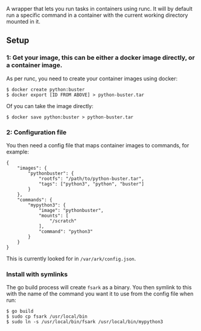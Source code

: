 A wrapper that lets you run tasks in containers using runc. It will by default run a specific command in a container with the current working directory mounted in it.

## Setup

### 1: Get your image, this can be either a docker image directly, or a container image.

As per runc, you need to create your container images using docker:

```
$ docker create python:buster
$ docker export [ID FROM ABOVE] > python-buster.tar
```

Of you can take the image directly:

```
$ docker save python:buster > python-buster.tar
```


### 2: Configuration file

You then need a config file that maps container images to commands, for example:

```
{
	"images": {
		"pythonbuster": {
			"rootfs": "/path/to/python-buster.tar",
			"tags": ["python3", "python", "buster"]
		}
	},
	"commands": {
		"mypython3": {
			"image": "pythonbuster",
			"mounts": [
				"/scratch"
			],
			"command": "python3"
		}
	}
}
```

This is currently looked for in `/var/ark/config.json`.

### Install with symlinks

The go build process will create `fsark` as a binary. You then symlink to this with the name of the command you want it to use from the config file when run:

```
$ go build
$ sudo cp fsark /usr/local/bin
$ sudo ln -s /usr/local/bin/fsark /usr/local/bin/mypython3
```